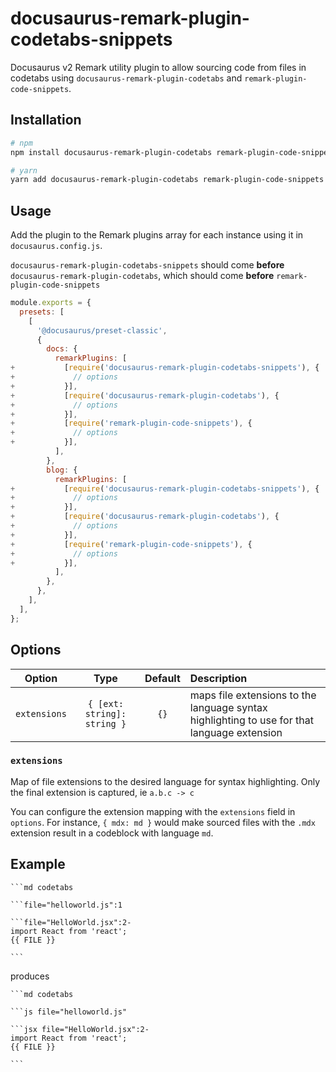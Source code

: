 # docusaurus-remark-plugin-codetabs-snippets

Docusaurus v2 Remark utility plugin to allow sourcing code from files in codetabs using `docusaurus-remark-plugin-codetabs` and `remark-plugin-code-snippets`.

## Installation

```bash
# npm
npm install docusaurus-remark-plugin-codetabs remark-plugin-code-snippets docusaurus-remark-plugin-codetabs-snippets

# yarn
yarn add docusaurus-remark-plugin-codetabs remark-plugin-code-snippets docusaurus-remark-plugin-codetabs-snippets
```

## Usage

Add the plugin to the Remark plugins array for each instance using it in `docusaurus.config.js`.

`docusaurus-remark-plugin-codetabs-snippets` should come **before** `docusaurus-remark-plugin-codetabs`, which should come **before** `remark-plugin-code-snippets`

```js
module.exports = {
  presets: [
    [
      '@docusaurus/preset-classic',
      {
        docs: {
          remarkPlugins: [
+           [require('docusaurus-remark-plugin-codetabs-snippets'), {
+             // options             
+           }],
+           [require('docusaurus-remark-plugin-codetabs'), {
+             // options             
+           }],
+           [require('remark-plugin-code-snippets'), {
+             // options             
+           }],
          ],
        },
        blog: {
          remarkPlugins: [
+           [require('docusaurus-remark-plugin-codetabs-snippets'), {
+             // options             
+           }],
+           [require('docusaurus-remark-plugin-codetabs'), {
+             // options             
+           }],
+           [require('remark-plugin-code-snippets'), {
+             // options             
+           }],
          ],
        },
      },
    ],
  ],
};
```

## Options

| Option | Type | Default | Description |
| :-: | :-: | :-: | :-- |
| `extensions` | `{ [ext: string]: string }` | `{}` | maps file extensions to the language syntax highlighting to use for that language extension |

### `extensions`

Map of file extensions to the desired language for syntax highlighting. Only the final extension is captured, ie `a.b.c -> c`

You can configure the extension mapping with the `extensions` field in `options`. For instance, `{ mdx: md }` would make sourced files with the `.mdx` extension result in a codeblock with language `md`.

## Example

    ```md codetabs

    ```file="helloworld.js":1

    ```file="HelloWorld.jsx":2-
    import React from 'react';
    {{ FILE }}

    ```

produces

    ```md codetabs

    ```js file="helloworld.js"

    ```jsx file="HelloWorld.jsx":2-
    import React from 'react';
    {{ FILE }}

    ```